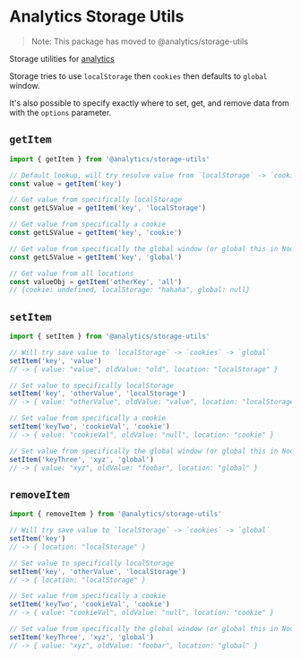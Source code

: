 # Analytics Storage Utils

> Note: This package has moved to @analytics/storage-utils

Storage utilities for [analytics](https://www.npmjs.com/package/analytics)

Storage tries to use `localStorage` then `cookies` then defaults to `global` window.

It's also possible to specify exactly where to set, get, and remove data from with the `options` parameter.

## `getItem`

```js
import { getItem } from '@analytics/storage-utils'

// Default lookup, will try resolve value from `localStorage` -> `cookies` -> `global`
const value = getItem('key')

// Get value from specifically localStorage
const getLSValue = getItem('key', 'localStorage')

// Get value from specifically a cookie
const getLSValue = getItem('key', 'cookie')

// Get value from specifically the global window (or global this in Node)
const getLSValue = getItem('key', 'global')

// Get value from all locations
const valueObj = getItem('otherKey', 'all')
// {cookie: undefined, localStorage: "hahaha", global: null}
```

## `setItem`

```js
import { setItem } from '@analytics/storage-utils'

// Will try save value to `localStorage` -> `cookies` -> `global`
setItem('key', 'value')
// -> { value: "value", oldValue: "old", location: "localStorage" }

// Set value to specifically localStorage
setItem('key', 'otherValue', 'localStorage')
// -> { value: "otherValue", oldValue: "value", location: "localStorage" }

// Set value from specifically a cookie
setItem('keyTwo', 'cookieVal', 'cookie')
// -> { value: "cookieVal", oldValue: "null", location: "cookie" }

// Set value from specifically the global window (or global this in Node)
setItem('keyThree', 'xyz', 'global')
// -> { value: "xyz", oldValue: "foobar", location: "global" }
```

## `removeItem`

```js
import { removeItem } from '@analytics/storage-utils'

// Will try save value to `localStorage` -> `cookies` -> `global`
setItem('key')
// -> { location: "localStorage" }

// Set value to specifically localStorage
setItem('key', 'otherValue', 'localStorage')
// -> { location: "localStorage" }

// Set value from specifically a cookie
setItem('keyTwo', 'cookieVal', 'cookie')
// -> { value: "cookieVal", oldValue: "null", location: "cookie" }

// Set value from specifically the global window (or global this in Node)
setItem('keyThree', 'xyz', 'global')
// -> { value: "xyz", oldValue: "foobar", location: "global" }
```
